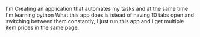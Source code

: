 I'm Creating an application that automates my tasks and at the same time I'm learning python
What this app does is istead of having 10 tabs open and switching between them constantly, I just run this app and I get multiple item prices in the same page.
